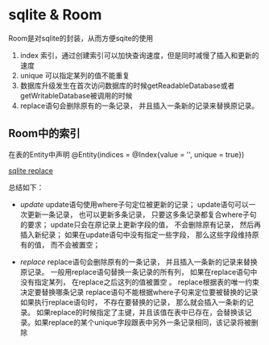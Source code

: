 # sqlite & Room
Room是对sqlite的封装，从而方便sqite的使用

1. index 索引，通过创建索引可以加快查询速度，但是同时减慢了插入和更新的速度
2. unique 可以指定某列的值不能重复
3. 数据库升级发生在首次访问数据库的时候getReadableDatabase或者getWritableDatabase被调用的时候
4. replace语句会删除原有的一条记录， 并且插入一条新的记录来替换原记录。

## Room中的索引
在表的Entity中声明
@Entity(indices = @Index{value = '', unique = true})    


[sqlite replace](https://blog.csdn.net/zhangjg_blog/article/details/23267761)

总结如下：

- *update*
update语句使用where子句定位被更新的记录；
update语句可以一次更新一条记录， 也可以更新多条记录， 只要这多条记录都复合where子句的要求；
update只会在原记录上更新字段的值， 不会删除原有记录， 然后再插入新纪录；
如果在update语句中没有指定一些字段， 那么这些字段维持原有的值， 而不会被置空；

- *replace*
replace语句会删除原有的一条记录， 并且插入一条新的记录来替换原记录。
一般用replace语句替换一条记录的所有列， 如果在replace语句中没有指定某列， 在replace之后这列的值被置空 。 
replace根据表的唯一约束决定要替换哪条记录
replace语句不能根据where子句来定位要被替换的记录
如果执行replace语句时， 不存在要替换的记录， 那么就会插入一条新的记录。
如果replace的时候指定了主键，并且该值在表中已存在，会替换该记录。如果replace的某个unique字段跟表中另外一条记录相同，该记录将被删除